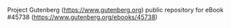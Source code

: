 Project Gutenberg (https://www.gutenberg.org) public repository for eBook #45738 (https://www.gutenberg.org/ebooks/45738)
